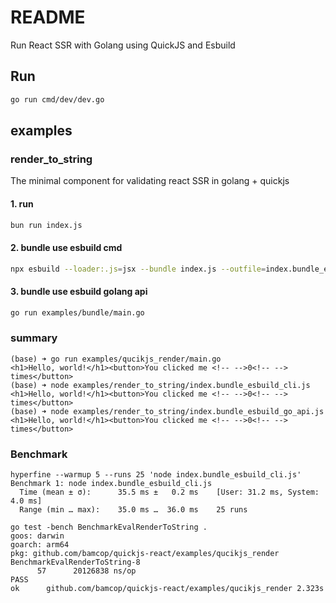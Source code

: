 # README
Run React SSR with Golang using QuickJS and Esbuild

## Run
```sh
go run cmd/dev/dev.go
```

## examples
### render_to_string
The minimal component for validating react SSR in golang + quickjs

#### 1. run
```sh
bun run index.js
```

#### 2. bundle use esbuild cmd
```sh
npx esbuild --loader:.js=jsx --bundle index.js --outfile=index.bundle_esbuild_cli.js
```

#### 3. bundle use esbuild golang api
```sh
go run examples/bundle/main.go
```

### summary
```shell
(base) ➜ go run examples/qucikjs_render/main.go
<h1>Hello, world!</h1><button>You clicked me <!-- -->0<!-- --> times</button>
(base) ➜ node examples/render_to_string/index.bundle_esbuild_cli.js
<h1>Hello, world!</h1><button>You clicked me <!-- -->0<!-- --> times</button>
(base) ➜ node examples/render_to_string/index.bundle_esbuild_go_api.js
<h1>Hello, world!</h1><button>You clicked me <!-- -->0<!-- --> times</button>
```

### Benchmark
```shell
hyperfine --warmup 5 --runs 25 'node index.bundle_esbuild_cli.js'
Benchmark 1: node index.bundle_esbuild_cli.js
  Time (mean ± σ):      35.5 ms ±   0.2 ms    [User: 31.2 ms, System: 4.0 ms]
  Range (min … max):    35.0 ms …  36.0 ms    25 runs
```

```shell
go test -bench BenchmarkEvalRenderToString .
goos: darwin
goarch: arm64
pkg: github.com/bamcop/quickjs-react/examples/qucikjs_render
BenchmarkEvalRenderToString-8
      57	  20126838 ns/op
PASS
ok  	github.com/bamcop/quickjs-react/examples/qucikjs_render	2.323s
```
